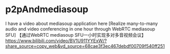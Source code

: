 # p2pAndmediasoup
I have a video about mediasoup application here [Realize many-to-many audio and video conferencing in one hour through WebRTC mediasoup SFU] 【通过WebRTC mediasoup SFU一小时实现多对多音视频会议】 https://www.bilibili.com/video/BV1U911YYExW/?share_source=copy_web&vd_source=68cae3f3ec467debdf00709f540ff251

